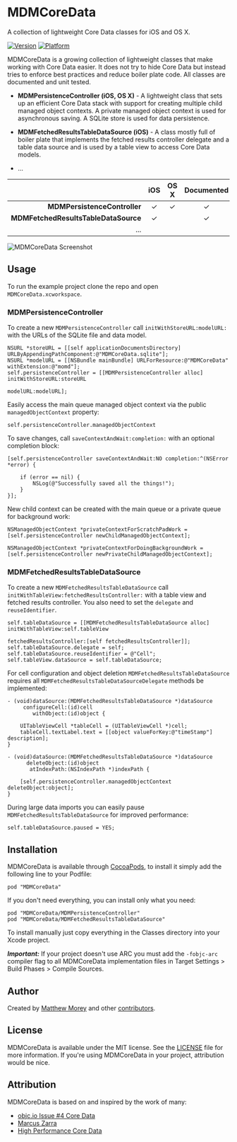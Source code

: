 # MDMCoreData

A collection of lightweight Core Data classes for iOS and OS X.

[![Version](https://cocoapod-badges.herokuapp.com/v/MDMCoreData/badge.png)](http://cocoadocs.org/docsets/MDMCoreData)
[![Platform](https://cocoapod-badges.herokuapp.com/p/MDMCoreData/badge.png)](http://cocoadocs.org/docsets/MDMCoreData)

MDMCoreData is a growing collection of lightweight classes that make working with Core Data easier. It does not try to hide Core Data but instead tries to enforce best practices and reduce boiler plate code. All classes are documented and unit tested. 

* __MDMPersistenceController (iOS, OS X)__ - A lightweight class that sets up an efficient Core Data stack with support for creating multiple child managed object contexts. A private managed object context is used for asynchronous saving. A SQLite store is used for data persistence.
 
* __MDMFetchedResultsTableDataSource (iOS)__ -  A class mostly full of boiler plate that implements the fetched results controller delegate and a table data source and is used by a table view to access Core Data models.

* ...

|   | iOS | OS X | Documented | Tested  |
|--:|:-:|:-:|:-:|:-:|
| __MDMPersistenceController__         | ✓ | ✓ | ✓ | ✓ |
| __MDMFetchedResultsTableDataSource__ | ✓ |   | ✓ |   |
| ... |   |   |

![MDMCoreData Screenshot](https://github.com/mmorey/MDMCoreData/raw/master/screenshot_animated.gif)

## Usage

To run the example project clone the repo and open `MDMCoreData.xcworkspace`.

### MDMPersistenceController

To create a new `MDMPersistenceController` call `initWithStoreURL:modelURL:` with the URLs of the SQLite file and data model.

    NSURL *storeURL = [[self applicationDocumentsDirectory] URLByAppendingPathComponent:@"MDMCoreData.sqlite"];
    NSURL *modelURL = [[NSBundle mainBundle] URLForResource:@"MDMCoreData" withExtension:@"momd"];
    self.persistenceController = [[MDMPersistenceController alloc] initWithStoreURL:storeURL 
                                                                           modelURL:modelURL];
    
Easily access the main queue managed object context via the public `managedObjectContext` property:

    self.persistenceController.managedObjectContext

To save changes, call `saveContextAndWait:completion:` with an optional completion block:

    [self.persistenceController saveContextAndWait:NO completion:^(NSError *error) {
        
        if (error == nil) {
            NSLog(@"Successfully saved all the things!");
        }
    }];

New child context can be created with the main queue or a private queue for background work:

    NSManagedObjectContext *privateContextForScratchPadWork = [self.persistenceController newChildManagedObjectContext];
    
    NSManagedObjectContext *privateContextForDoingBackgroundWork = [self.persistenceController newPrivateChildManagedObjectContext];

### MDMFetchedResultsTableDataSource

To create a new `MDMFetchedResultsTableDataSource` call `initWithTableView:fetchedResultsController:` with a table view and fetched results controller. You also need to set the `delegate` and `reuseIdentifier`.

    self.tableDataSource = [[MDMFetchedResultsTableDataSource alloc] initWithTableView:self.tableView
                                                              fetchedResultsController:[self fetchedResultsController]];
    self.tableDataSource.delegate = self;
    self.tableDataSource.reuseIdentifier = @"Cell";
    self.tableView.dataSource = self.tableDataSource;

For cell configuration and object deletion `MDMFetchedResultsTableDataSource` requires all `MDMFetchedResultsTableDataSourceDelegate` methods be implemented:

	- (void)dataSource:(MDMFetchedResultsTableDataSource *)dataSource
         configureCell:(id)cell
            withObject:(id)object {
	    
	    UITableViewCell *tableCell = (UITableViewCell *)cell;
	    tableCell.textLabel.text = [[object valueForKey:@"timeStamp"] description];
	}
	
	- (void)dataSource:(MDMFetchedResultsTableDataSource *)dataSource 
	      deleteObject:(id)object 
	       atIndexPath:(NSIndexPath *)indexPath {
	    
	    [self.persistenceController.managedObjectContext deleteObject:object];
	}

During large data imports you can easily pause `MDMFetchedResultsTableDataSource` for improved performance:

    self.tableDataSource.paused = YES;

## Installation

MDMCoreData is available through [CocoaPods](http://cocoapods.org), to install it simply add the following line to your Podfile:

    pod "MDMCoreData"

If you don't need everything, you can install only what you need:

    pod "MDMCoreData/MDMPersistenceController"
    pod "MDMCoreData/MDMFetchedResultsTableDataSource"
    
To install manually just copy everything in the Classes directory into your Xcode project.

_**Important:**_ If your project doesn't use ARC you must add the `-fobjc-arc` compiler flag to all MDMCoreData implementation files in Target Settings > Build Phases > Compile Sources.

## Author

Created by [Matthew Morey](http://matthewmorey.com) and other [contributors](https://github.com/mmorey/MDMCoreData/graphs/contributors).

## License

MDMCoreData is available under the MIT license. See the [LICENSE](https://github.com/mmorey/MDMCoreData/LICENSE) file for more information. If you're using MDMCoreData in your project, attribution would be nice.

## Attribution

MDMCoreData is based on and inspired by the work of many:

* [objc.io Issue #4 Core Data](http://www.objc.io/issue-4/)
* [Marcus Zarra](https://twitter.com/mzarra)
* [High Performance Core Data](http://highperformancecoredata.com/)
